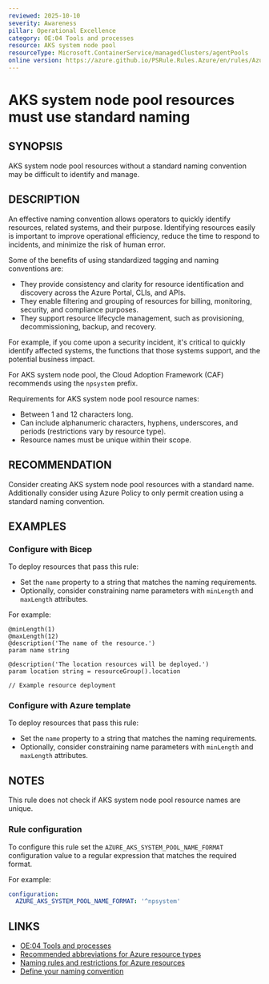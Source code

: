```yaml
---
reviewed: 2025-10-10
severity: Awareness
pillar: Operational Excellence
category: OE:04 Tools and processes
resource: AKS system node pool
resourceType: Microsoft.ContainerService/managedClusters/agentPools
online version: https://azure.github.io/PSRule.Rules.Azure/en/rules/Azure.AKS.SystemPoolNaming/
---
```


# AKS system node pool resources must use standard naming

## SYNOPSIS

AKS system node pool resources without a standard naming convention may be difficult to identify and manage.

## DESCRIPTION

An effective naming convention allows operators to quickly identify resources, related systems, and their purpose.
Identifying resources easily is important to improve operational efficiency, reduce the time to respond to incidents,
and minimize the risk of human error.

Some of the benefits of using standardized tagging and naming conventions are:

- They provide consistency and clarity for resource identification and discovery across the Azure Portal, CLIs, and APIs.
- They enable filtering and grouping of resources for billing, monitoring, security, and compliance purposes.
- They support resource lifecycle management, such as provisioning, decommissioning, backup, and recovery.

For example, if you come upon a security incident, it's critical to quickly identify affected systems,
the functions that those systems support, and the potential business impact.

For AKS system node pool, the Cloud Adoption Framework (CAF) recommends using the `npsystem` prefix.

Requirements for AKS system node pool resource names:

- Between 1 and 12 characters long.
- Can include alphanumeric characters, hyphens, underscores, and periods (restrictions vary by resource type).
- Resource names must be unique within their scope.

## RECOMMENDATION

Consider creating AKS system node pool resources with a standard name.
Additionally consider using Azure Policy to only permit creation using a standard naming convention.

## EXAMPLES

### Configure with Bicep

To deploy resources that pass this rule:

- Set the `name` property to a string that matches the naming requirements.
- Optionally, consider constraining name parameters with `minLength` and `maxLength` attributes.

For example:

```bicep
@minLength(1)
@maxLength(12)
@description('The name of the resource.')
param name string

@description('The location resources will be deployed.')
param location string = resourceGroup().location

// Example resource deployment
```

### Configure with Azure template

To deploy resources that pass this rule:

- Set the `name` property to a string that matches the naming requirements.
- Optionally, consider constraining name parameters with `minLength` and `maxLength` attributes.

## NOTES

This rule does not check if AKS system node pool resource names are unique.

<!-- caf:note name-format -->

### Rule configuration

<!-- module:config rule AZURE_AKS_SYSTEM_POOL_NAME_FORMAT -->

To configure this rule set the `AZURE_AKS_SYSTEM_POOL_NAME_FORMAT` configuration value to a regular expression
that matches the required format.

For example:

```yaml
configuration:
  AZURE_AKS_SYSTEM_POOL_NAME_FORMAT: '^npsystem'
```

## LINKS

- [OE:04 Tools and processes](https://learn.microsoft.com/azure/well-architected/operational-excellence/tools-processes)
- [Recommended abbreviations for Azure resource types](https://learn.microsoft.com/azure/cloud-adoption-framework/ready/azure-best-practices/resource-abbreviations)
- [Naming rules and restrictions for Azure resources](https://learn.microsoft.com/azure/azure-resource-manager/management/resource-name-rules)
- [Define your naming convention](https://learn.microsoft.com/azure/cloud-adoption-framework/ready/azure-best-practices/resource-naming)
